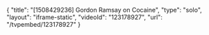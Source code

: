 {
    "title": "[1508429236] Gordon Ramsay on Cocaine",
    "type": "solo",
    "layout": "iframe-static",
    "videoId": "123178927",
    "url": "\/tvpembed\/123178927"
}